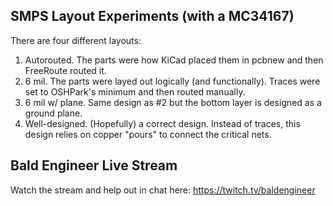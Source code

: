 ## SMPS Layout Experiments (with a MC34167)

There are four different layouts:
1. Autorouted. The parts were how KiCad placed them in pcbnew and then FreeRoute routed it.
2. 6 mil. The parts were layed out logically (and functionally). Traces were set to OSHPark's minimum and then routed manually.
3. 6 mil w/ plane. Same design as #2 but the bottom layer is designed as a ground plane.
4. Well-designed. (Hopefully) a correct design. Instead of traces, this design relies on copper "pours" to connect the critical nets.

## Bald Engineer Live Stream
Watch the stream and help out in chat here:
https://twitch.tv/baldengineer
